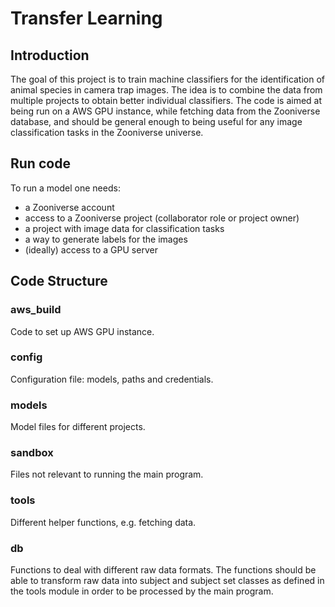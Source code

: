 # Transfer Learning

## Introduction

The goal of this project is to train machine classifiers for the identification of animal species in camera trap images. The idea is to combine the data from multiple projects to obtain better individual classifiers. The code is aimed at being run on a AWS GPU instance, while fetching data from the Zooniverse database, and should be general enough to being useful for any image classification tasks in the Zooniverse universe.

## Run code

To run a model one needs:
* a Zooniverse account
* access to a Zooniverse project (collaborator role or project owner)
* a project with image data for classification tasks
* a way to generate labels for the images
* (ideally) access to a GPU server

## Code Structure

### aws_build
Code to set up AWS GPU instance. 

### config
Configuration file: models, paths and credentials.

### models
Model files for different projects.

### sandbox
Files not relevant to running the main program.

### tools
Different helper functions, e.g. fetching data.

### db
Functions to deal with different raw data formats. The functions should be able to transform raw data into subject and subject set classes as defined in the tools module in order to be processed by the main program.

